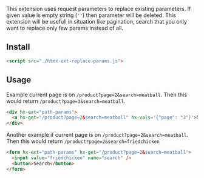 This extension uses request parameters to replace existing parameters. If given value is empty string (`''`) then parameter will be deleted. This extension will be usefull in situation like pagination, search that you only want to replace only few params instead of all.

## Install

```html
<script src="./htmx-ext-replace-params.js">
```

## Usage

Example current page is on `/product?page=2&search=meatball`. Then this would return `/product?page=3&search=meatball`.

```html
<div hx-ext="path-params">
  <a hx-get="/product?page=2&search=meatball" hx-vals='{"page": "3"}'>Next</a>
</div>
```

Another example if current page is on `/product?page=2&search=meatball`. Then this would return `/product?page=2&search=friedchicken`

```html
<form hx-ext="path-params" hx-get="/product?page=2&search=meatball">
  <input value="friedchicken" name="search" />
  <button>Search</button>
</form>
```
